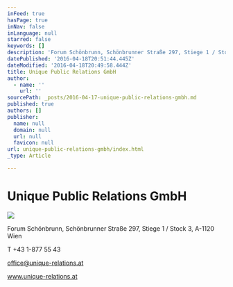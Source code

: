 ```yaml
---
inFeed: true
hasPage: true
inNav: false
inLanguage: null
starred: false
keywords: []
description: 'Forum Schönbrunn, Schönbrunner Straße 297, Stiege 1 / Stock 3, A-1120 Wien'
datePublished: '2016-04-18T20:51:44.445Z'
dateModified: '2016-04-18T20:49:58.444Z'
title: Unique Public Relations GmbH
author:
  - name: ''
    url: ''
sourcePath: _posts/2016-04-17-unique-public-relations-gmbh.md
published: true
authors: []
publisher:
  name: null
  domain: null
  url: null
  favicon: null
url: unique-public-relations-gmbh/index.html
_type: Article

---
```

# Unique Public Relations GmbH
![](https://the-grid-user-content.s3-us-west-2.amazonaws.com/7291ae62-f988-48ab-9e64-84e00934587a.jpg)

Forum Schönbrunn, Schönbrunner Straße 297, Stiege 1 / Stock 3, A-1120 Wien

T +43 1-877 55 43

office@unique-relations.at

www.unique-relations.at